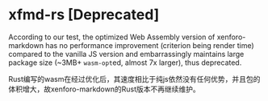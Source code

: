 # xfmd-rs [Deprecated]

According to our test, the optimized Web Assembly version of xenforo-markdown has no performance improvement (criterion being render time) compared to the vanilla JS version and embarrassingly maintains large package size (~3MB+ `wasm-opt`ed, almost 7x larger), thus deprecated.

Rust编写的wasm在经过优化后，其速度相比于纯js依然没有任何优势，并且包的体积增大，故xenforo-markdown的Rust版本不再继续维护。
